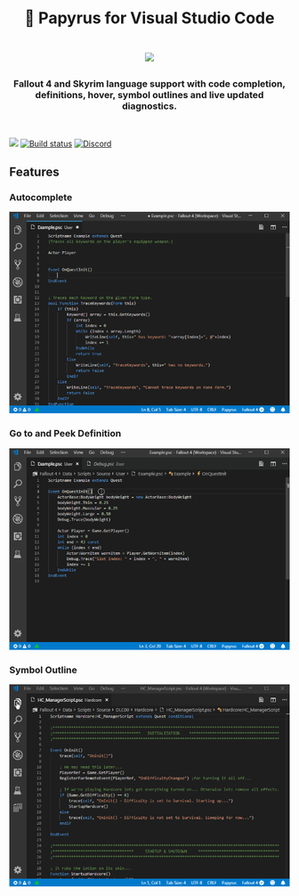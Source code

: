 <h1 align="center">
    📜 Papyrus for Visual Studio Code
    <br/>
    <br/>
    <img src="https://github.com/joelday/papyrus-lang/raw/master/src/papyrus-lang-vscode/images/icon.png" width="50%" />
    <br/>
    <h3 align="center">Fallout 4 and Skyrim language support with code completion, definitions, hover, symbol outlines and live updated diagnostics.</h3>
    <br/>
</h1>

[![](https://vsmarketplacebadge.apphb.com/version-short/joelday.papyrus-lang-vscode.svg)](https://marketplace.visualstudio.com/items?itemName=joelday.papyrus-lang-vscode)
[![Build status](https://ci.appveyor.com/api/projects/status/ear84ovxacid2o1v?svg=true)](https://ci.appveyor.com/project/joelday/papyrus-lang)
[![Discord](https://img.shields.io/discord/558746231665328139.svg?color=%23738ADB)](https://discord.gg/E4dWujQ)

## Features
### Autocomplete
![](images/demo-autocomplete.gif)

### Go to and Peek Definition
![](images/demo-go-to-peek-definition.gif)

### Symbol Outline
![](images/demo-symbol-outlines-breadcrumbs.gif)
